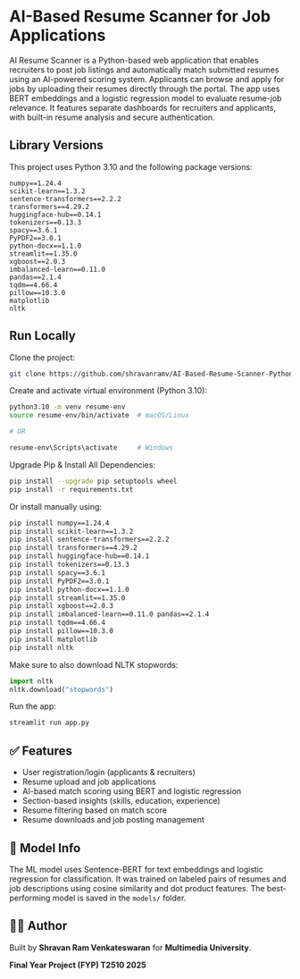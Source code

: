 # AI-Based Resume Scanner for Job Applications

AI Resume Scanner is a Python-based web application that enables recruiters to post job listings and automatically match submitted resumes using an AI-powered scoring system. Applicants can browse and apply for jobs by uploading their resumes directly through the portal. The app uses BERT embeddings and a logistic regression model to evaluate resume-job relevance. It features separate dashboards for recruiters and applicants, with built-in resume analysis and secure authentication.

## Library Versions

This project uses Python 3.10 and the following package versions:

```plaintext
numpy==1.24.4
scikit-learn==1.3.2
sentence-transformers==2.2.2
transformers==4.29.2
huggingface-hub==0.14.1
tokenizers==0.13.3
spacy==3.6.1
PyPDF2==3.0.1
python-docx==1.1.0
streamlit==1.35.0
xgboost==2.0.3
imbalanced-learn==0.11.0
pandas==2.1.4
tqdm==4.66.4
pillow==10.3.0
matplotlib
nltk
```

## Run Locally

Clone the project:

```bash
git clone https://github.com/shravanramv/AI-Based-Resume-Scanner-Python.git
```

Create and activate virtual environment (Python 3.10):

```bash
python3.10 -m venv resume-env
source resume-env/bin/activate  # macOS/Linux

# OR

resume-env\Scripts\activate     # Windows
```

Upgrade Pip & Install All Dependencies:

```bash
pip install --upgrade pip setuptools wheel
pip install -r requirements.txt
```

Or install manually using:

```bash
pip install numpy==1.24.4 
pip install scikit-learn==1.3.2 
pip install sentence-transformers==2.2.2 
pip install transformers==4.29.2
pip install huggingface-hub==0.14.1 
pip install tokenizers==0.13.3 
pip install spacy==3.6.1 
pip install PyPDF2==3.0.1 
pip install python-docx==1.1.0 
pip install streamlit==1.35.0 
pip install xgboost==2.0.3 
pip install imbalanced-learn==0.11.0 pandas==2.1.4 
pip install tqdm==4.66.4
pip install pillow==10.3.0 
pip install matplotlib 
pip install nltk
```

Make sure to also download NLTK stopwords:

```python
import nltk
nltk.download("stopwords")
```

Run the app:

```bash
streamlit run app.py
```

## ✅ Features

- User registration/login (applicants & recruiters)
- Resume upload and job applications
- AI-based match scoring using BERT and logistic regression
- Section-based insights (skills, education, experience)
- Resume filtering based on match score
- Resume downloads and job posting management

## 🧠 Model Info

The ML model uses Sentence-BERT for text embeddings and logistic regression for classification. It was trained on labeled pairs of resumes and job descriptions using cosine similarity and dot product features. The best-performing model is saved in the ```models/``` folder.

## 🧑‍💻 Author
Built by **Shravan Ram Venkateswaran** for **Multimedia University**. 

**Final Year Project (FYP) T2510 2025**
